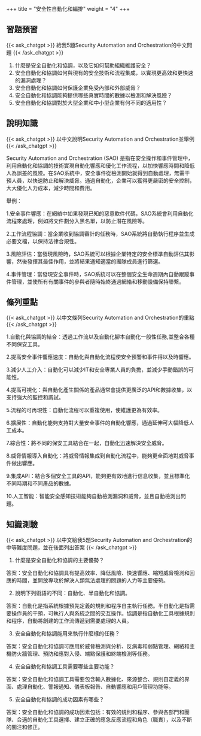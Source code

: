 +++
title = "安全性自動化和編排"
weight = "4"
+++
## 習題預習
{{< ask_chatgpt >}}
給我5題Security Automation and Orchestration的中文問題
{{< /ask_chatgpt >}}



1. 什麼是安全自動化和協調，以及它如何幫助組織維護安全？
2. 安全自動化和協調如何與現有的安全技術和流程集成，以實現更高效和更快速的漏洞處理？
3. 安全自動化和協調如何保護企業免受內部和外部威脅？
4. 安全自動化和協調能夠提供哪些真實時間的數據以檢測和解決風險？
5. 安全自動化和協調對於大型企業和中小型企業有何不同的適用性？   

## 說明知識
{{< ask_chatgpt >}}
以中文說明Security Automation and Orchestration並舉例
{{< /ask_chatgpt >}}



Security Automation and Orchestration (SAO) 是指在安全操作和事件管理中，利用自動化和協調的技術實現自動化響應和優化工作流程，以加快響應時間和降低人為誤差的風險。在SAO系統中，安全事件從檢測開始就得到自動處理，無需干預人員，以快速防止和解決威脅。通過自動化，企業可以獲得更嚴密的安全控制，大大優化人力成本，減少時間和費用。

舉例： 

1.安全事件響應：在網絡中如果發現已知的惡意軟件代碼，SAO系統會利用自動化流程來處理，例如將文件劃分入黑名單，以防止潛在風險等。 

2.工作流程協調：當企業收到協調審計的任務時，SAO系統將自動執行程序並生成必要文檔，以保持法律合規性。 

3.風險評估：當發現風險時，SAO系統可以根據企業特定的安全標準自動評估其影響，然後發揮其最佳作用，並將結果通知適當的團隊成員進行篩選。

4.事件管理：當發現安全事件時，SAO系統可以在整個安全生命週期內自動跟蹤事件管理，並使所有有關事件的參與者隨時始終通過網絡和移動設備保持聯繫。   

## 條列重點
{{< ask_chatgpt >}}
以中文條列Security Automation and Orchestration的重點
{{< /ask_chatgpt >}}



1.自動化與協調的結合：透過工作流以及自動化腳本自動化一般性任務,並整合各種不同保安工具。

2.提高安全事件響應速度：自動化與自動化流程使安全預警和事件得以及時響應。

3.減少人工介入：自動化可以減少IT和安全專業人員的負擔，並減少手動錯誤的可能性。

4.提高可視化：與自動化產生關係的產品通常會提供更廣泛的API和數據收集，以支持強大的監控和調試。

5.流程的可再現性：自動化流程可以重複使用，使維護更為有效率。

6.擴展性：自動化能夠支持對大量安全事件的自動化響應，通過延伸可大幅降低人工成本。

7.綜合性：將不同的保安工具結合在一起，自動化迅速解決安全威脅。

8.威脅情報導入自動化：將威脅情報集成到自動化流程中，能夠更全面地對威脅事件做出響應。

9.集成API：結合多個安全工具的API，能夠更有效地進行信息收集，並且標準化不同時期和不同產品的數據。

10.人工智能：智能安全感知技術能夠自動檢測漏洞和威脅，並且自動檢測出問題。   

## 知識測驗
{{< ask_chatgpt >}}
以中文給我5題Security Automation and Orchestration的中等難度問題，並在後面列出答案
{{< /ask_chatgpt >}}



1. 什麼是安全自動化和協調的主要優勢？

答案：安全自動化和協調具有提高效率、降低風險、快速響應、縮短威脅檢測和回應的時間，並開放專攻於解決人類無法處理的問題的人力等主要優勢。

2. 說明下列術語的不同：自動化、半自動化和協調。

答案：自動化是指系統根據預先定義的規則和程序自主執行任務。半自動化是指需要操作員的干預，可執行人與系統之間的交互操作。協調是指自動化工具根據規則和程序，自動將創建的工作流傳遞到需要處理的人員。

3. 安全自動化和協調能用來執行什麼樣的任務？

答案：安全自動化和協調可應用於威脅檢測與分析、反病毒和弱點管理、網絡和主機防火牆管理、預防和應對入侵、端點保護和終端檢測等任務。

4. 安全自動化和協調工具需要哪些主要功能？

答案：安全自動化和協調工具需要包含輸入數據化、來源整合、規則自定義的界面、處理自動化、警報通知、儀表板報告、自動響應和用戶管理功能等。

5. 安全自動化和協調的成功因素有哪些？

答案：安全自動化和協調的成功因素包括：有效的規則和程序、參與各部門和團隊、合適的自動化工具選擇、建立正確的應急反應流程和角色（職責），以及不斷的關注和修正。   


